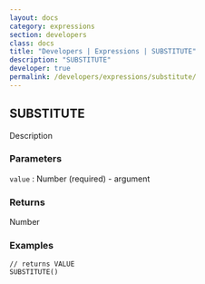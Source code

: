 ```yaml
---
layout: docs
category: expressions
section: developers
class: docs
title: "Developers | Expressions | SUBSTITUTE"
description: "SUBSTITUTE"
developer: true
permalink: /developers/expressions/substitute/
---
```


## SUBSTITUTE

Description

### Parameters
`value` : Number (required) - argument

### Returns
Number

### Examples
```
// returns VALUE
SUBSTITUTE()
```